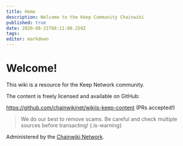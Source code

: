 ```yaml
---
title: Home
description: Welcome to the Keep Community Chainwiki
published: true
date: 2020-08-21T08:11:08.259Z
tags: 
editor: markdown
---
```


# Welcome!
This wiki is a resource for the Keep Network community.

The content is freely licensed and available on GitHub:

https://github.com/chainwikinet/wikijs-keep-content (PRs accepted!)

> We do our best to remove scams. Be careful and check multiple sources before transacting!
{.is-warning}

Administered by the [Chainwiki Network](https://meta.chainwiki.dev/).